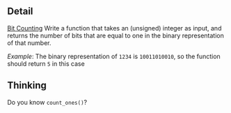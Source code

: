 ## Detail
[Bit Counting](https://www.codewars.com/kata/bit-counting/train/rust)
Write a function that takes an (unsigned) integer as input, and returns the number of bits that are equal to one in the binary representation of that number.

*Example*: The binary representation of `1234` is `10011010010`, so the function should return `5` in this case

## Thinking

Do you know `count_ones()`?